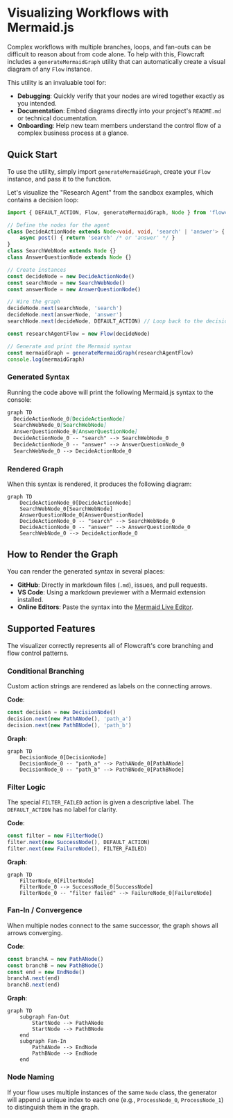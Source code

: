 # Visualizing Workflows with Mermaid.js

Complex workflows with multiple branches, loops, and fan-outs can be difficult to reason about from code alone. To help with this, Flowcraft includes a `generateMermaidGraph` utility that can automatically create a visual diagram of any `Flow` instance.

This utility is an invaluable tool for:

- **Debugging**: Quickly verify that your nodes are wired together exactly as you intended.
- **Documentation**: Embed diagrams directly into your project's `README.md` or technical documentation.
- **Onboarding**: Help new team members understand the control flow of a complex business process at a glance.

## Quick Start

To use the utility, simply import `generateMermaidGraph`, create your `Flow` instance, and pass it to the function.

Let's visualize the "Research Agent" from the sandbox examples, which contains a decision loop:

```typescript
import { DEFAULT_ACTION, Flow, generateMermaidGraph, Node } from 'flowcraft'

// Define the nodes for the agent
class DecideActionNode extends Node<void, void, 'search' | 'answer'> {
	async post() { return 'search' /* or 'answer' */ }
}
class SearchWebNode extends Node {}
class AnswerQuestionNode extends Node {}

// Create instances
const decideNode = new DecideActionNode()
const searchNode = new SearchWebNode()
const answerNode = new AnswerQuestionNode()

// Wire the graph
decideNode.next(searchNode, 'search')
decideNode.next(answerNode, 'answer')
searchNode.next(decideNode, DEFAULT_ACTION) // Loop back to the decision node

const researchAgentFlow = new Flow(decideNode)

// Generate and print the Mermaid syntax
const mermaidGraph = generateMermaidGraph(researchAgentFlow)
console.log(mermaidGraph)
```

### Generated Syntax

Running the code above will print the following Mermaid.js syntax to the console:

```mmd
graph TD
  DecideActionNode_0[DecideActionNode]
  SearchWebNode_0[SearchWebNode]
  AnswerQuestionNode_0[AnswerQuestionNode]
  DecideActionNode_0 -- "search" --> SearchWebNode_0
  DecideActionNode_0 -- "answer" --> AnswerQuestionNode_0
  SearchWebNode_0 --> DecideActionNode_0
```

### Rendered Graph

When this syntax is rendered, it produces the following diagram:

```mermaid
graph TD
    DecideActionNode_0[DecideActionNode]
    SearchWebNode_0[SearchWebNode]
    AnswerQuestionNode_0[AnswerQuestionNode]
    DecideActionNode_0 -- "search" --> SearchWebNode_0
    DecideActionNode_0 -- "answer" --> AnswerQuestionNode_0
    SearchWebNode_0 --> DecideActionNode_0
```

## How to Render the Graph

You can render the generated syntax in several places:

- **GitHub**: Directly in markdown files (`.md`), issues, and pull requests.
- **VS Code**: Using a markdown previewer with a Mermaid extension installed.
- **Online Editors**: Paste the syntax into the [Mermaid Live Editor](https://mermaid.live).

## Supported Features

The visualizer correctly represents all of Flowcraft's core branching and flow control patterns.

### Conditional Branching

Custom action strings are rendered as labels on the connecting arrows.

**Code**:

```typescript
const decision = new DecisionNode()
decision.next(new PathANode(), 'path_a')
decision.next(new PathBNode(), 'path_b')
```

**Graph**:

```mermaid
graph TD
    DecisionNode_0[DecisionNode]
    DecisionNode_0 -- "path_a" --> PathANode_0[PathANode]
    DecisionNode_0 -- "path_b" --> PathBNode_0[PathBNode]
```

### Filter Logic

The special `FILTER_FAILED` action is given a descriptive label. The `DEFAULT_ACTION` has no label for clarity.

**Code**:

```typescript
const filter = new FilterNode()
filter.next(new SuccessNode(), DEFAULT_ACTION)
filter.next(new FailureNode(), FILTER_FAILED)
```

**Graph**:

```mermaid
graph TD
    FilterNode_0[FilterNode]
    FilterNode_0 --> SuccessNode_0[SuccessNode]
    FilterNode_0 -- "filter failed" --> FailureNode_0[FailureNode]
```

### Fan-In / Convergence

When multiple nodes connect to the same successor, the graph shows all arrows converging.

**Code**:

```typescript
const branchA = new PathANode()
const branchB = new PathBNode()
const end = new EndNode()
branchA.next(end)
branchB.next(end)
```

**Graph**:

```mermaid
graph TD
    subgraph Fan-Out
        StartNode --> PathANode
        StartNode --> PathBNode
    end
    subgraph Fan-In
        PathANode --> EndNode
        PathBNode --> EndNode
    end
```

### Node Naming

If your flow uses multiple instances of the same `Node` class, the generator will append a unique index to each one (e.g., `ProcessNode_0`, `ProcessNode_1`) to distinguish them in the graph.
